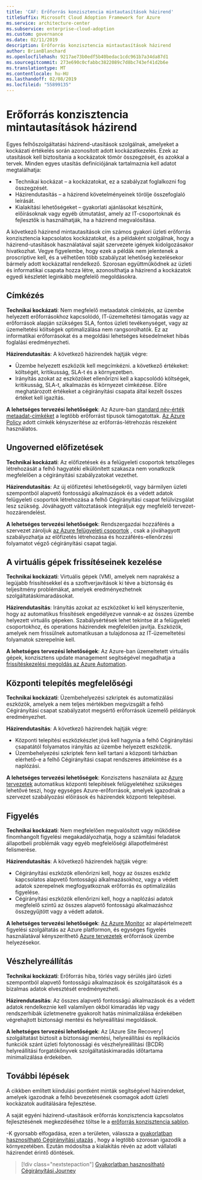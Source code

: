 ```yaml
---
title: 'CAF: Erőforrás konzisztencia mintautasítások házirend'
titleSuffix: Microsoft Cloud Adoption Framework for Azure
ms.service: architecture-center
ms.subservice: enterprise-cloud-adoption
ms.custom: governance
ms.date: 02/11/2019
description: Erőforrás konzisztencia mintautasítások házirend
author: BrianBlanchard
ms.openlocfilehash: 9217ae73b0edf5b40bedac1cdc961b7a34da87d1
ms.sourcegitcommit: 273e690c0cfabbc3822089c7d8bc743ef41d2b6e
ms.translationtype: MT
ms.contentlocale: hu-HU
ms.lasthandoff: 02/08/2019
ms.locfileid: "55899135"
---
```

# <a name="resource-consistency-sample-policy-statements"></a>Erőforrás konzisztencia mintautasítások házirend

Egyes felhőszolgáltatási házirend-utasítások szolgálnak, amelyeket a kockázati értékelés során azonosított adott kockázatkezelés. Ezek az utasítások kell biztosítania a kockázatok tömör összegzését, és azokkal a tervek. Minden egyes utasítás definíciójának tartalmaznia kell adatot megtalálhatja:

- Technikai kockázat – a kockázatokat, ez a szabályzat foglalkozni fog összegzését.
- Házirendutasítás – a házirend követelményeinek törölje összefoglaló leírását.
- Kialakítási lehetőségeket – gyakorlati ajánlásokat készítünk, előírásoknak vagy egyéb útmutatást, amely az IT-csoportoknak és fejlesztők is használhatják, ha a házirend megvalósítása.

A következő házirend mintautasítások cím számos gyakori üzleti erőforrás konzisztencia kapcsolatos kockázatokat, és a példaként szolgálnak, hogy a házirend-utasítások használatával saját szervezete igények kidolgozásakor hivatkozhat. Vegye figyelembe, hogy ezek a példák nem jelentenek a proscriptive kell, és a vélhetően több szabályzat lehetőség kezelésekor bármely adott kockázattal rendelkező. Szorosan együttműködnek az üzleti és informatikai csapata hozza létre, azonosíthatja a házirend a kockázatok egyedi készletét leginkább megfelelő megoldásokra.

## <a name="tagging"></a>Címkézés

**Technikai kockázati**: Nem megfelelő metaadatok címkézés, az üzembe helyezett erőforrásokhoz kapcsolódó, IT-üzemeltetési támogatás vagy az erőforrások alapján szükséges SLA, fontos üzleti tevékenységet, vagy az üzemeltetési költségek optimalizálása nem rangsorolhatók. Ez az informatikai erőforrásokat és a megoldási lehetséges késedelmeket hibás foglalási eredményezheti.

**Házirendutasítás**: A következő házirendek hajtják végre:

- Üzembe helyezett eszközök kell megcímkézni. a következő értékeket: költségét, kritikusság, SLA-t és a környezetben.
- Irányítás azokat az eszközöket ellenőrizni kell a kapcsolódó költségek, kritikusság, SLA-t, alkalmazás és környezet címkézése. Előre meghatározott értékeket a cégirányítási csapata által kezelt összes értéket kell igazítás.

**A lehetséges tervezési lehetőségek**: Az Azure-ban [standard név-érték metaadat-címkéket](/azure/azure-resource-manager/resource-group-using-tags) a legtöbb erőforrást típusok támogatottak. [Az Azure Policy](/azure/governance/policy/overview) adott címkék kényszerítése az erőforrás-létrehozás részeként használatos.

## <a name="ungoverned-subscriptions"></a>Ungoverned előfizetések

**Technikai kockázati**: Az előfizetések és a felügyeleti csoportok tetszőleges létrehozását a felhő hagyatéki elkülönített szakasza nem vonatkozik megfelelően a cégirányítási szabályzatokat vezethet.

**Házirendutasítás**: Az új előfizetési lehetőségekről, vagy bármilyen üzleti szempontból alapvető fontosságú alkalmazások és a védett adatok felügyeleti csoportok létrehozása a felhő Cégirányítási csapat felülvizsgálat lesz szükség. Jóváhagyott változtatások integráljuk egy megfelelő tervezet-hozzárendelést.

**A lehetséges tervezési lehetőségek**: Rendszergazdai hozzáférés a szervezet zároljuk [az Azure felügyeleti csoportok](/azure/governance/management-groups/) , csak a jóváhagyott szabályozhatja az előfizetés létrehozása és hozzáférés-ellenőrzési folyamatot végző cégirányítási csapat tagjai.

## <a name="manage-updates-to-virtual-machines"></a>A virtuális gépek frissítéseinek kezelése

**Technikai kockázati**: Virtuális gépek (VM), amelyek nem naprakész a legújabb frissítésekkel és a szoftverjavítások ki téve a biztonság és teljesítmény problémákat, amelyek eredményezhetnek szolgáltatáskimaradásokat.

**Házirendutasítás**: Irányítás azokat az eszközöket ki kell kényszerítenie, hogy az automatikus frissítések engedélyezve vannak-e az összes üzembe helyezett virtuális gépeken. Szabálysértések lehet tekintse át a felügyeleti csoportokhoz, és operations házirendek megfelelően javítja. Eszközök, amelyek nem frissülnek automatikusan a tulajdonosa az IT-üzemeltetési folyamatok szerepelnie kell.

**A lehetséges tervezési lehetőségek**: Az Azure-ban üzemeltetett virtuális gépek, konzisztens update management segítségével megadhatja a [frissítéskezelési megoldás az Azure Automation](/azure/automation/automation-update-management).

## <a name="deployment-compliance"></a>Központi telepítés megfelelőségi

**Technikai kockázati**: Üzembehelyezési szkriptek és automatizálási eszközök, amelyek a nem teljes mértékben megvizsgált a felhő Cégirányítási csapat szabályzatot megsértő erőforrások üzemelő példányok eredményezhet.

**Házirendutasítás**: A következő házirendek hajtják végre:

- Központi telepítési eszközkészlet jóvá kell hagynia a felhő Cégirányítási csapatától folyamatos irányítás az üzembe helyezett eszközök.
- Üzembehelyezési szkriptek fenn kell tartani a központi tárházban elérhető-e a felhő Cégirányítási csapat rendszeres áttekintése és a naplózási.

**A lehetséges tervezési lehetőségek**: Konzisztens használata az [Azure tervezetek](/azure/governance/blueprints/) automatikus központi telepítések felügyeletéhez szükséges lehetővé teszi, hogy egységes Azure-erőforrások, amelyek igazodnak a szervezet szabályozási előírások és házirendek központi telepítései.

## <a name="monitoring"></a>Figyelés

**Technikai kockázati**: Nem megfelelően megvalósított vagy működése finomhangolt figyelési megakadályozhatja, hogy a számítási feladatok állapotbeli problémák vagy egyéb megfelelőségi állapotfelmérést felismerése.

**Házirendutasítás**: A következő házirendek hajtják végre:

- Cégirányítási eszközök ellenőrizni kell, hogy az összes eszköz kapcsolatos alapvető fontosságú alkalmazásokhoz, vagy a védett adatok szerepelnek megfogyatkoznak erőforrás és optimalizálás figyelése.
- Cégirányítási eszközök ellenőrizni kell, hogy a naplózási adatok megfelelő szintű az összes alapvető fontosságú alkalmazáshoz összegyűjtött vagy a védett adatok.

**A lehetséges tervezési lehetőségek**: [Az Azure Monitor](/azure/azure-monitor/overview) az alapértelmezett figyelési szolgáltatás az Azure platformon, és egységes figyelés használatával kényszeríthető [Azure tervezetek](/azure/governance/blueprints/) erőforrások üzembe helyezésekor.

## <a name="disaster-recovery"></a>Vészhelyreállítás

**Technikai kockázati**: Erőforrás hiba, törlés vagy sérülés járó üzleti szempontból alapvető fontosságú alkalmazások és szolgáltatások és a bizalmas adatok elvesztését eredményezheti.

**Házirendutasítás**: Az összes alapvető fontosságú alkalmazások és a védett adatok rendelkeznie kell valamilyen okból kimaradás lép vagy rendszerhibák üzletmenetre gyakorolt hatás minimalizálása érdekében végrehajtott biztonsági mentési és helyreállítási megoldások.

**A lehetséges tervezési lehetőségek**: Az [Azure Site Recovery] szolgáltatást biztosít a biztonsági mentési, helyreállítási és replikációs funkciók szánt üzleti folytonossági és vészhelyreállítási (BCDR) helyreállítási forgatókönyvek szolgáltatáskimaradás időtartama minimalizálása érdekében.

## <a name="next-steps"></a>További lépések

A cikkben említett kiindulási pontként minták segítségével házirendeket, amelyek igazodnak a felhő bevezetésének csomagok adott üzleti kockázatok auditálására fejlesztése.

A saját egyéni házirend-utasítások erőforrás konzisztencia kapcsolatos fejlesztésének megkezdéséhez töltse le a [erőforrás konzisztencia sablon](template.md).

-K gyorsabb elfogadása, ezen a területen, válassza a [gyakorlatban hasznosítható Cégirányítási utazás](../journeys/overview.md) , hogy a legtöbb szorosan igazodik a környezetében. Ezután módosítsa a kialakítás révén az adott vállalati házirendet érintő döntések.

> [!div class="nextstepaction"]
> [Gyakorlatban hasznosítható Cégirányítási Journey](../journeys/overview.md)

